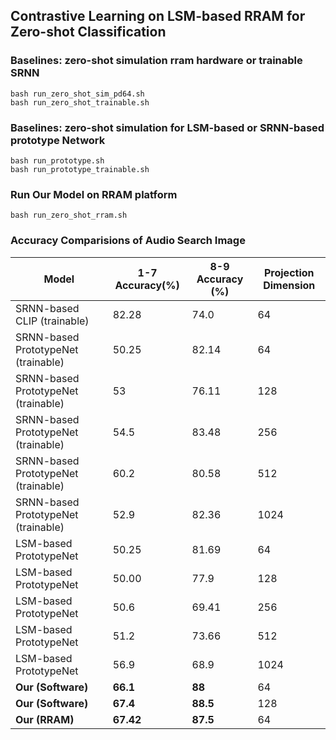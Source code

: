 ## Contrastive Learning on LSM-based RRAM for Zero-shot Classification


### Baselines: zero-shot simulation rram hardware or trainable SRNN
```angular2html
bash run_zero_shot_sim_pd64.sh
bash run_zero_shot_trainable.sh
```

### Baselines: zero-shot simulation for LSM-based or SRNN-based prototype Network
```angular2html
bash run_prototype.sh
bash run_prototype_trainable.sh
```

### Run Our Model on RRAM platform
```angular2html
bash run_zero_shot_rram.sh
```

### Accuracy Comparisions of Audio Search Image 

| Model              | 1-7 Accuracy(%) | 8-9 Accuracy (%) |Projection Dimension|
|--------------------|-------------|---------------|----------------|
| SRNN-based CLIP (trainable)              | 82.28     |  74.0      |64|
| SRNN-based PrototypeNet (trainable)      | 50.25      | 82.14           |64|
| SRNN-based PrototypeNet (trainable)      | 53     | 76.11         |128|
| SRNN-based PrototypeNet (trainable)      | 54.5     | 83.48       |256|
| SRNN-based PrototypeNet (trainable)      | 60.2    | 80.58      |512|
| SRNN-based PrototypeNet (trainable)      | 52.9   | 82.36     |1024|
| LSM-based PrototypeNet  | 50.25 | 81.69           | 64            |
| LSM-based PrototypeNet  | 50.00 | 77.9          | 128           |
| LSM-based PrototypeNet  | 50.6 | 69.41         | 256           |
| LSM-based PrototypeNet  | 51.2 | 73.66         | 512           |
| LSM-based PrototypeNet  | 56.9 | 68.9         | 1024          |
| **Our (Software)** |  **66.1**  |  **88**           |64|
| **Our (Software)** |  **67.4**  |  **88.5**           |128|
| **Our (RRAM)**     | **67.42**   |  **87.5**           |64|


